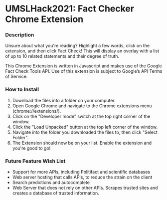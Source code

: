 # UMSLHack2021: Fact Checker Chrome Extension

### Description
  Unsure about what you're reading? Highlight a few words, click on the extension, and then click Fact Check! This will display an overlay with a list of up to 10 related statements and their degree of truth.
  
  This Chrome Extension is written in Javascript and makes use of the Google Fact Check Tools API. Use of this extension is subject to Google’s API Terms of Service.

### How to Install
  1. Download the files into a folder on your computer. 
  2. Open Google Chrome and navigate to the Chrome extensions menu (chrome://extensions/).
  3. Click on the "Developer mode" switch at the top right corner of the window.
  4. Click the "Load Unpacked" button at the top left corner of the window.
  5. Navigate into the folder you downloaded the files to, then click "Select Folder".
  6. The Extension should now be on your list. Enable the extension and you're good to go!

### Future Feature Wish List
  - Support for more APIs, including Politifact and scientific databases
  - Web server hosting that calls APIs, to reduce the strain on the client
  - Search predictions and autocomplete
  - Web Server that does not rely on other APIs. Scrapes trusted sites and creates a database of trusted information.
